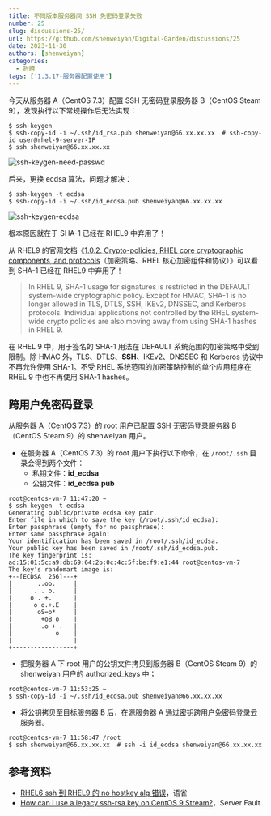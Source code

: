 ```yaml
---
title: 不同版本服务器间 SSH 免密码登录失败
number: 25
slug: discussions-25/
url: https://github.com/shenweiyan/Digital-Garden/discussions/25
date: 2023-11-30
authors: [shenweiyan]
categories: 
  - 折腾
tags: ['1.3.17-服务器配置使用']
---
```


今天从服务器 A（CentOS 7.3）配置 SSH 无密码登录服务器 B（CentOS Steam 9），发现执行以下常规操作后无法实现：
```
$ ssh-keygen
$ ssh-copy-id -i ~/.ssh/id_rsa.pub shenweiyan@66.xx.xx.xx  # ssh-copy-id user@rhel-9-server-IP
$ ssh shenweiyan@66.xx.xx.xx
```
![ssh-keygen-need-passwd](https://slab-1251708715.cos.ap-guangzhou.myqcloud.com/KGarden/2023/ssh-keygen-passwd.png)

<!-- more -->

后来，更换 ecdsa 算法，问题才解决：
```
$ ssh-keygen -t ecdsa
$ ssh-copy-id -i ~/.ssh/id_ecdsa.pub shenweiyan@66.xx.xx.xx
```
![ssh-keygen-ecdsa](https://slab-1251708715.cos.ap-guangzhou.myqcloud.com/KGarden/2023/ssh-keygen-ecdsa.png)

根本原因就在于 SHA-1 已经在 RHEL9 中弃用了！

从 RHEL9 的官网文档《[1.0.2. Crypto-policies, RHEL core cryptographic components, and protocols](https://access.redhat.com/documentation/en-us/red_hat_enterprise_linux/9/html-single/considerations_in_adopting_rhel_9/index#ref_considerations-security-crypto_changes-to-security)（加密策略、RHEL 核心加密组件和协议）》可以看到 SHA-1 已经在 RHEL9 中弃用了！
> In RHEL 9, SHA-1 usage for signatures is restricted in the DEFAULT system-wide cryptographic policy. Except for HMAC, SHA-1 is no longer allowed in TLS, DTLS, SSH, IKEv2, DNSSEC, and Kerberos protocols. Individual applications not controlled by the RHEL system-wide crypto policies are also moving away from using SHA-1 hashes in RHEL 9.

在 RHEL 9 中，用于签名的 SHA-1 用法在 DEFAULT 系统范围的加密策略中受到限制。除 HMAC 外，TLS、DTLS、**SSH**、IKEv2、DNSSEC 和 Kerberos 协议中不再允许使用 SHA-1。不受 RHEL 系统范围的加密策略控制的单个应用程序在 RHEL 9 中也不再使用 SHA-1 hashes。

## 跨用户免密码登录

从服务器 A（CentOS 7.3）的 root 用户已配置 SSH 无密码登录服务器 B（CentOS Steam 9）的 shenweiyan 用户。

- 在服务器 A（CentOS 7.3）的 root 用户下执行以下命令，在 `/root/.ssh` 目录会得到两个文件：
  - 私钥文件：**id_ecdsa**
  - 公钥文件：**id_ecdsa.pub**
```
root@centos-vm-7 11:47:20 ~ 
$ ssh-keygen -t ecdsa
Generating public/private ecdsa key pair.
Enter file in which to save the key (/root/.ssh/id_ecdsa): 
Enter passphrase (empty for no passphrase): 
Enter same passphrase again: 
Your identification has been saved in /root/.ssh/id_ecdsa.
Your public key has been saved in /root/.ssh/id_ecdsa.pub.
The key fingerprint is:
ad:15:01:5c:a9:db:69:64:2b:0c:4c:5f:be:f9:e1:44 root@centos-vm-7
The key's randomart image is:
+--[ECDSA  256]---+
|       ..oo.     |
|      . . o.     |
|     o . +.      |
|      o o.+.E    |
|       oS=o*     |
|        +oB o    |
|        .o + .   |
|            o    |
|                 |
+-----------------+
```

- 把服务器 A 下 root 用户的公钥文件拷贝到服务器 B（CentOS Steam 9）的 shenweiyan 用户的 authorized_keys 中；
```
root@centos-vm-7 11:53:25 ~
$ ssh-copy-id -i ~/.ssh/id_ecdsa.pub shenweiyan@66.xx.xx.xx
```

- 将公钥拷贝至目标服务器 B 后，在源服务器 A 通过密钥跨用户免密码登录云服务器。
```
root@centos-vm-7 11:58:47 /root 
$ ssh shenweiyan@66.xx.xx.xx  # ssh -i id_ecdsa shenweiyan@66.xx.xx.xx
```

## 参考资料
- [RHEL6 ssh 到 RHEL9 的 no hostkey alg 错误](https://www.yuque.com/shenweiyan/cookbook/rhel-9-no-hostkey-alg)，语雀
- [How can I use a legacy ssh-rsa key on CentOS 9 Stream?](https://serverfault.com/questions/1095898/how-can-i-use-a-legacy-ssh-rsa-key-on-centos-9-stream)，Server Fault


<script src="https://giscus.app/client.js"
	data-repo="shenweiyan/Digital-Garden"
	data-repo-id="R_kgDOKgxWlg"
	data-mapping="number"
	data-term="25"
	data-reactions-enabled="1"
	data-emit-metadata="0"
	data-input-position="bottom"
	data-theme="light"
	data-lang="zh-CN"
	crossorigin="anonymous"
	async>
</script>
